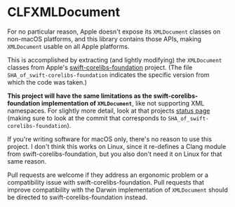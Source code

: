 # CLFXMLDocument

For no particular reason, Apple doesn't expose its `XMLDocument` classes on non-macOS platforms, and this library contains those APIs, making `XMLDocument` usable on all Apple platforms.

This is accomplished by extracting (and lightly modifying) the `XMLDocument` classes from Apple's [swift-corelibs-foundation](https://github.com/apple/swift-corelibs-foundation) project. (The file `SHA_of_swift-corelibs-foundation` indicates the specific version from which the code was taken.)

**This project will have the same limitations as the swift-corelibs-foundation implementation of `XMLDocument`**, like not supporting XML namespaces. For slightly more detail, look at that projects [status page](https://github.com/apple/swift-corelibs-foundation/blob/main/Docs/Status.md) (making sure to look at the commit that corresponds to `SHA_of_swift-corelibs-foundation`).

If you're writing software for macOS only, there's no reason to use this project. I don't think this works on Linux, since it re-defines a Clang module from swift-corelibs-foundation, but you also don't need it on Linux for that same reason.

Pull requests are welcome if they address an ergonomic problem or a compatibility issue with swift-corelibs-foundation. Pull requests that improve compatibility with the Darwin implementation of `XMLDocument` should be directed to swift-corelibs-foundation instead.